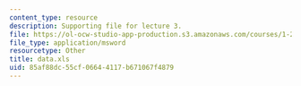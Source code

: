 ```yaml
---
content_type: resource
description: Supporting file for lecture 3.
file: https://ol-ocw-studio-app-production.s3.amazonaws.com/courses/1-225j-transportation-flow-systems-fall-2002/85af88dc55cf06644117b671067f4879_data.xls
file_type: application/msword
resourcetype: Other
title: data.xls
uid: 85af88dc-55cf-0664-4117-b671067f4879
---
```

